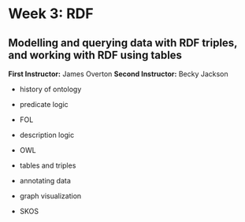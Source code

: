 # Week 3: RDF

## Modelling and querying data with RDF triples, and working with RDF using tables

**First Instructor:** James Overton
**Second Instructor:** Becky Jackson

- history of ontology
- predicate logic
- FOL
- description logic
- OWL

- tables and triples
- annotating data
- graph visualization
- SKOS